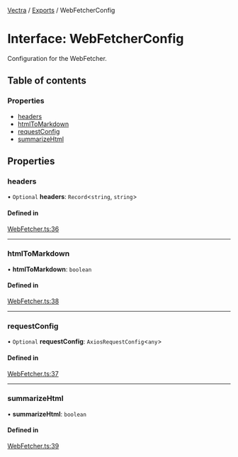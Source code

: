 [Vectra](../README.md) / [Exports](../modules.md) / WebFetcherConfig

# Interface: WebFetcherConfig

Configuration for the WebFetcher.

## Table of contents

### Properties

- [headers](WebFetcherConfig.md#headers)
- [htmlToMarkdown](WebFetcherConfig.md#htmltomarkdown)
- [requestConfig](WebFetcherConfig.md#requestconfig)
- [summarizeHtml](WebFetcherConfig.md#summarizehtml)

## Properties

### headers

• `Optional` **headers**: `Record`\<`string`, `string`\>

#### Defined in

[WebFetcher.ts:36](https://github.com/bartonmalow/vectra/blob/418123d/src/WebFetcher.ts#L36)

___

### htmlToMarkdown

• **htmlToMarkdown**: `boolean`

#### Defined in

[WebFetcher.ts:38](https://github.com/bartonmalow/vectra/blob/418123d/src/WebFetcher.ts#L38)

___

### requestConfig

• `Optional` **requestConfig**: `AxiosRequestConfig`\<`any`\>

#### Defined in

[WebFetcher.ts:37](https://github.com/bartonmalow/vectra/blob/418123d/src/WebFetcher.ts#L37)

___

### summarizeHtml

• **summarizeHtml**: `boolean`

#### Defined in

[WebFetcher.ts:39](https://github.com/bartonmalow/vectra/blob/418123d/src/WebFetcher.ts#L39)
